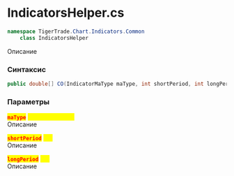 
# IndicatorsHelper.cs
```csharp
namespace TigerTrade.Chart.Indicators.Common  
    class IndicatorsHelper
```

Описание

### Синтаксис
```csharp
public double[] CO(IndicatorMaType maType, int shortPeriod, int longPeriod)
```

### Параметры
<mark style="color:red;">**`maType`**</mark> <mark style="color:yellow;">`IndicatorMaType`</mark>  
 Описание  
  
<mark style="color:red;">**`shortPeriod`**</mark> <mark style="color:yellow;">`int`</mark>  
 Описание  
  
<mark style="color:red;">**`longPeriod`**</mark> <mark style="color:yellow;">`int`</mark>  
 Описание  
  

                    
                    